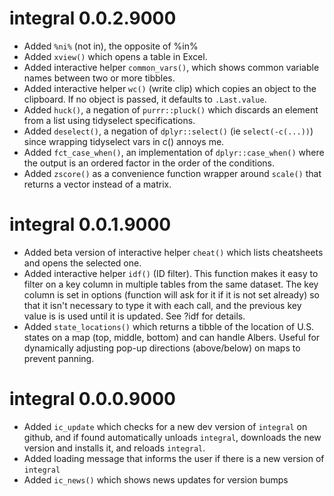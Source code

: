 # integral 0.0.2.9000

* Added `%ni%` (not in), the opposite of %in%
* Added `xview()` which opens a table in Excel.  
* Added interactive helper `common_vars()`, which shows common variable names between two or more tibbles.
* Added interactive helper `wc()` (write clip) which copies an object to the clipboard.  If no object is passed, it defaults to `.Last.value`.
* Added `huck()`, a negation of `purrr::pluck()` which discards an element from a list using tidyselect specifications.
* Added `deselect()`, a negation of `dplyr::select()` (ie `select(-c(...))`) since wrapping tidyselect vars in c() annoys me.
* Added `fct_case_when()`, an implementation of `dplyr::case_when()` where the output is an ordered factor in the order of the conditions.
* Added `zscore()` as a convenience function wrapper around `scale()` that returns a vector instead of a matrix.

# integral 0.0.1.9000

* Added beta version of interactive helper `cheat()` which lists cheatsheets and opens the selected one.
* Added interactive helper `idf()` (ID filter). This function makes it easy to filter on a key column in multiple tables from the same dataset. The key column is set in options (function will ask for it if it is not set already) so that it isn't necessary to type it with each call, and the previous key value is is used until it is updated. See ?idf for details.
* Added `state_locations()` which returns a tibble of the location of U.S. states on a map (top, middle, bottom) and can handle Albers. Useful for dynamically adjusting pop-up directions (above/below) on maps to prevent panning.

# integral 0.0.0.9000

* Added `ic_update` which checks for a new dev version of `integral` on github, and if found automatically unloads `integral`, downloads the new version and installs it, and reloads `integral`.
* Added loading message that informs the user if there is a new version of `integral`
* Added `ic_news()` which shows news updates for version bumps
